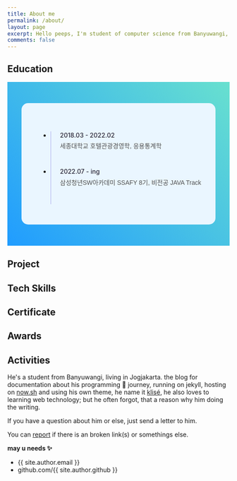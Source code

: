 ```yaml
---
title: About me
permalink: /about/
layout: page
excerpt: Hello peeps, I'm student of computer science from Banyuwangi, living in Jogjakarta. This blog for documentation about my programming journey, running on jekyll, hosting on netlify and using my own simple theme.
comments: false
---
```


<head>
  <style> 
    @mixin tablet-and-up {
        @media screen and (min-width: 769px) { @content; }
    }
    @mixin mobile-and-up {
        @media screen and (min-width: 601px) { @content; }
    }
    @mixin tablet-and-down  {
        @media screen and (max-width: 768px) { @content; }
    }
    @mixin mobile-only {
        @media screen and (max-width: 600px) { @content; }
    }


    .container ul, li{
      list-style: none;
      padding: 0;
    }

    .container{
      display: flex;
      justify-content: center;
      align-items: center;
      padding: 0 1rem;
      background: linear-gradient(45deg, #209cff, #68e0cf);
      padding: 3rem 0;
    }
    .wrapper{
      background: #eaf6ff;
      padding: 2rem;
      border-radius: 15px;
    }
    .container h1{
      font-size: 1.1rem;
      font-family: sans-serif;
    }
    .sessions{
      margin-top: 2rem;
      border-radius: 12px;
      position: relative;
    }
    .container li{
      padding-bottom: 1.5rem;
      border-left: 1px solid #abaaed;
      position: relative;
      padding-left: 20px;
      margin-left: 10px;
      &:last-child{
        border: 0px;
        padding-bottom: 0;
      }
      &:before{
        content: '';
        width: 15px;
        height: 15px;
        background: white;
        border: 1px solid #4e5ed3;
        box-shadow: 3px 3px 0px #bab5f8;
        box-shadow: 3px 3px 0px #bab5f8;
        border-radius: 50%;
        position: absolute;
        left: -10px;
        top: 0px;
      }
    }
    .time{
      color: #2a2839;
      font-family: 'Poppins', sans-serif;
      font-weight: 500;
      @include mobile-and-up{
        font-size: .9rem;
      }
      @include mobile-only{
        margin-bottom: .3rem;
        font-size: 0.85rem;
      }

    }
    .container p{
      color: #4f4f4f;
          font-family: sans-serif;
      line-height: 1.5;
      margin-top:0.4rem;
      @include mobile-only{
        font-size: .9rem;
      }
    }
  </style>
</head>

## Education
<div class="container">
  <div class="wrapper">
    <ul class="sessions">
      <li>
        <div class="time">2018.03 - 2022.02</div>
        <p>세종대학교 호텔관광경영학, 응용통계학</p>
      </li>
      <li>
        <div class="time">2022.07 - ing</div>
        <p>삼성청년SW아카데미 SSAFY 8기, 비전공 JAVA Track</p>
      </li>
    </ul>
  </div>
</div>

## Project

## Tech Skills

## Certificate

## Awards

## Activities

He's a student from Banyuwangi, living in Jogjakarta. the blog for documentation about his programming 🎒 journey, running on jekyll, hosting on [now.sh](http://now.sh) and using his own theme, he name it <a href="https://github.com/piharpi/jekyll-klise" target="_blank" rel="noopener">klisé</a>, he also loves to learning web technology; but he often forgot, that a reason why him doing the writing.

If you have a question about him or else, just send a letter to him.

You can [report](http://github.com/piharpi/jekyll-klise/issues/new) if there is an broken link(s) or somethings else.

**may u needs ✨**
- {{ site.author.email }}
- github.com/{{ site.author.github }}
